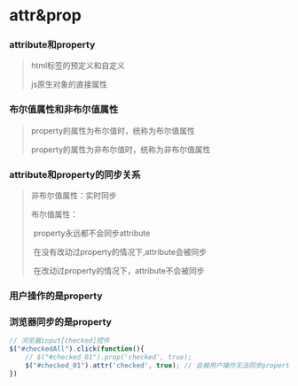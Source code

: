 # attr&prop

### attribute和property

> html标签的预定义和自定义
>
> js原生对象的直接属性

### 布尔值属性和非布尔值属性

>property的属性为布尔值时，统称为布尔值属性
>
>property的属性为非布尔值时，统称为非布尔值属性

### attribute和property的同步关系

> 非布尔值属性：实时同步
>
> 布尔值属性：
>
> ​		property永远都不会同步attribute
>
> ​		在没有改动过property的情况下,attribute会被同步
>
> ​		在改动过property的情况下，attribute不会被同步

### 用户操作的是property

### 浏览器同步的是property

```js
// 浏览器input[checked]控件
$("#checkedAll").click(function(){
    // $("#checked_01").prop('checked', true);
    $("#checked_01").attr('checked', true); // 会被用户操作无法同步property或被上面代码影响也无法同步
})
```

